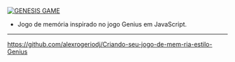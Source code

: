 [![GENESIS GAME](https://github.com/alexrogeriodj/Criando-seu-jogo-de-mem-ria-estilo-Genius/blob/main/Criando%20seu%20jogo%20de%20mem%C3%B3ria%20estilo%20Genius/img/capa.jpg "GENESIS GAME")](https://github.com/alexrogeriodj/Criando-seu-jogo-de-mem-ria-estilo-Genius/ "GENESIS GAME")
- Jogo de memória inspirado no jogo Genius em JavaScript.
------------

https://github.com/alexrogeriodj/Criando-seu-jogo-de-mem-ria-estilo-Genius
